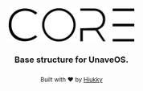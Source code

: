 <div align="center">
  <img width="250" alt="core logo" src="brand.svg"/>
</div>

<h3 align="center"> Base structure for UnaveOS. </h3>

<p align="center">
  <sub>Built with ❤︎ by <a href="https://hiukky.com">Hiukky</a>
  <br/>
</p>

<br>
